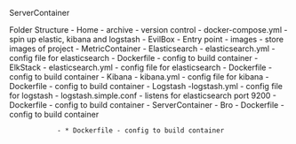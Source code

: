 ServerContainer

Folder Structure
	- Home
		- archive - version control
		- docker-compose.yml - spin up elastic, kibana and logstash
		- EvilBox - Entry point
			- images - store images of project 
			- MetricContainer 
				- Elasticsearch
					- elasticsearch.yml - config file for elasticsearch
					- Dockerfile - config to build container
				- ElkStack
					- elasticsearch.yml - config file for elasticsearch
					- Dockerfile - config to build container
				- Kibana
					- kibana.yml - config file for kibana
					- Dockerfile - config to build container
				- Logstash
					-logstash.yml - config file for logstash
					- logstash.simple.conf - listens for elasticsearch port 9200
					- Dockerfile - config to build container
			- ServerContainer
				- Bro
					- Dockerfile - config to build container

				- * Dockerfile - config to build container